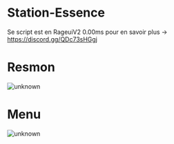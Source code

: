 # Station-Essence
Se script est en RageuiV2 0.00ms pour en savoir plus -> https://discord.gg/QDc73sHGgj
 
# Resmon

![unknown](https://user-images.githubusercontent.com/88659966/144708367-4df0740e-7d1f-4268-90e7-bccf21031130.png)

# Menu 

![unknown](https://user-images.githubusercontent.com/88659966/144708395-83d5589e-b9da-48b8-a512-b341aa2eeb5a.png)



